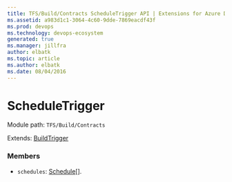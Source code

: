 ```yaml
---
title: TFS/Build/Contracts ScheduleTrigger API | Extensions for Azure DevOps Services
ms.assetid: a983d1c1-3064-4c60-9dde-7869eacdf43f
ms.prod: devops
ms.technology: devops-ecosystem
generated: true
ms.manager: jillfra
author: elbatk
ms.topic: article
ms.author: elbatk
ms.date: 08/04/2016
---
```


# ScheduleTrigger

Module path: `TFS/Build/Contracts`

Extends: [BuildTrigger](./BuildTrigger.md)

### Members

* `schedules`: [Schedule](./Schedule.md)[]. 

